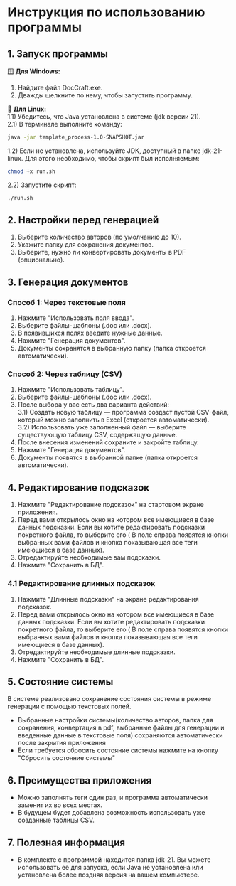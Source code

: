 # Инструкция по использованию программы 

## 1. Запуск программы  

🪟 **Для Windows:** 
1) Найдите файл DocCraft.exe.  
2) Дважды щелкните по нему, чтобы запустить программу.  

🐧 **Для Linux:**  
1.1) Убедитесь, что Java установлена в системе (jdk версии 21).  
2.1) В терминале выполните команду:  
```bash
java -jar template_process-1.0-SNAPSHOT.jar
```
1.2) Если не установлена, используйте JDK, доступный в папке jdk-21-linux. Для этого необходимо, чтобы скрипт был исполняемым:
```bash
chmod +x run.sh
```
2.2) Запустите скрипт:
```bash
./run.sh
```

## 2. Настройки перед генерацией  
1) Выберите количество авторов (по умолчанию до 10).  
2) Укажите папку для сохранения документов.  
3) Выберите, нужно ли конвертировать документы в PDF (опционально).  

## 3. Генерация документов  
### Способ 1: Через текстовые поля  
1) Нажмите "Использовать поля ввода".  
2) Выберите файлы-шаблоны (.doc или .docx).  
3) В появившихся полях введите нужные данные.  
4) Нажмите "Генерация документов".  
5) Документы сохранятся в выбранную папку (папка откроется автоматически).  

### Способ 2: Через таблицу (CSV)  
1) Нажмите "Использовать таблицу".  
2) Выберите файлы-шаблоны (.doc или .docx).  
3) После выбора у вас есть два варианта действий:  
3.1) Создать новую таблицу — программа создаст пустой CSV-файл, который можно заполнить в Excel (откроется автоматически).  
3.2) Использовать уже заполненный файл — выберите существующую таблицу CSV, содержащую данные.
4) После внесения изменений сохраните и закройте таблицу.
5) Нажмите "Генерация документов".  
6) Документы появятся в выбранной папке (папка откроется автоматически).

## 4. Редактирование подсказок
1) Нажмите "Редактирование подсказок" на стартовом экране приложения.
2) Перед вами открылось окно на котором все имеющиеся в базе данных подсказки. Если вы хотите редактировать подсказки покретного файла, то выберите его ( В поле справа появятся кнопки выбранных вами файлов и кнопка показывающая все теги имеющиеся в базе данных).
3) Отредактируйте необходимые вам подсказки.
4) Нажмите "Сохранить в БД".

### 4.1 Редактирование длинных подсказок 
1) Нажмите "Длинные подсказки" на экране редактирования подсказок.
2) Перед вами открылось окно на котором все имеющиеся в базе данных подсказки. Если вы хотите редактировать подсказки покретного файла, то выберите его ( В поле справа появятся кнопки выбранных вами файлов и кнопка показывающая все теги имеющиеся в базе данных).
3) Отредактируйте необходимые длинные подсказки.
4) Нажмите "Сохранить в БД".

## 5. Состояние системы
В системе реализовано сохранение состояния системы в режиме генерации с помощью текстовых полей.
- Выбранные настройки системы(количество авторов, папка для сохранения, конвертация в pdf, 
выбранные файлы для генерации и введенные данные в текстовые поля) сохраняются автоматически после закрытия приложения
- Если требуется сбросить состояние системы нажмите на кнопку "Сбросить состояние системы"

## 6. Преимущества приложения  
- Можно заполнять теги один раз, и программа автоматически заменит их во всех местах.  
- В будущем будет добавлена возможность использовать уже созданные таблицы CSV.  

## 7. Полезная информация  
- В комплекте с программой находится папка jdk-21. Вы можете использовать её для запуска, если Java не установлена или установлена более поздняя версия на вашем компьютере.